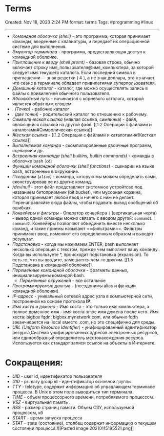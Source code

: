 # Terms
Created: Nov 18, 2020 2:24 PM
format: terms
Tags: #programming #linux 

---

- *Командная оболочка (shell)* - это программа, которая принимает команды,
введенные с клавиатуры, и передает их операционной системе для выполнения.
- *Эмулятор терминала* - программа, предоставляющая доступ к командной оболочке.
- *Приглашение к вводу (shell promt)* - базовая строка, обычно включает строку имя\_пользователя@имя\_компьютера, за которой следует имя текущего каталога. Если последний символ в приглашении — знак решетки ( # ), а не знак доллара,
это означает, что сеанс в терминале обладает привилегиями суперпользователя.
- *Домашний каталог* - каталог, где можно осуществлять запись в файлы с привилегией обычного пользователя.
- *Абсолютный путь* - начинается с корневого каталога, которой является обратным слэшем.
- *. (Точка)* - рабочих каталог
- *. (две точки)* - родительский каталог по отношению к рабочему.
- *Символическая ссылка* (мяклая ссылка, симлинка) - файл, являющийся ссылкой на другой файл. [[1.2 Операции с файлами и каталогами#Символическая ссылка]]
- *Жесткая ссылка* - [[1.2 Операции с файлами и каталогами#Жесткая ссылка]]
- *Выполняемая команда* - скомпилированные двоичные программ, сценарии и др.
- *Встроенная комнанда (shell builtins, builtin commands)* - команды в оболочке bash (`cd`)
- *Функции командной оболочки (shell functions)* - сценарии на языке bash, встроенные в окружение.
- *Псевдоним (`alias`)* - команда, которую мы можем определить сами, сконструировав ее из других команд.
- */dev/null* - этот файл представляет системное устройтсво под названием битоприемник (bit bucket), или мусорная корзина, которая принимает любой ввод и ничего с ним не делает. Перенаправляйте сюда файлы, чтобы подавить вывод сообщений об ошибках.
- *Конвейеры и фильтры* - Оператор конвейера `|` (вертикальная черта) - вывод одной команды можно связать с вводом другой: `command1 | command2`. Конвейеры позволяют объединить вместе несколько команд, и такие приемы называют ==фильтрами==. Фильтры принимают ввод, изменяют его определенным образом и выводят результат.
- *Подстановка* - когда мы нажимаем ENTER, bash выполняет несколько операций с текстом, прежде чем выполнит вашу команду. Когда вы используете \*, происходит подстановка (expansion). То есть то, что вы вводите, замешается чем-то другим. [[1.5 Подстановка в командной оболочке]]
- *Переменные командной оболочки* - фрагметы данных, инициализируемы командой bash.
	- *Переменные окружения* - все остальное
- *Программируемые данные* - (псевдонимы alias и функции командной оболочки).
- *IP-адресс* - уникальный сетевой адрес узла в компьютерной сети, построенной на основе протокола **IP**.
- *Имя хоста и домена* - Имя хоста - это только имя компьютера, а полное доменное имя - имя хоста плюс имя домена после него. Имя хоста: bigbox fqdn: bigbox.mynetwork.com, или обычно fqdn заканчивается на .local вместо .com, но это специфично для среды.
- *URL (Uniform Resource Identifier)* - унифицированный идентификатор ресурса,Система унифицированных адресов электронных ресурсов, или единообразный определитель местонахождения ресурса. Используется как стандарт записи ссылок на объекты в Интернете.


# Сокращения:
- *UID* - user id, идентификатор пользователя
- *GID* - primary group id - идентификатор основной группы.
- *TTY* - teletype, содержит информацию об управляющем терминале процесса. В Unix в этом поле выводиться тип терминала.
- *TIME* - объем процессорного времени, потребляемого процессом.
- *VSZ* - виртуальная память
- *RSS* - размер страниц памяти. Объем ОЗУ, используемой процессом, кб
- *START* - время запуска процесса
- *STAT* - state (состояние), столбец содержит информацию о текущем состоянии процесса:![[Pasted image 20210115195521.png]]